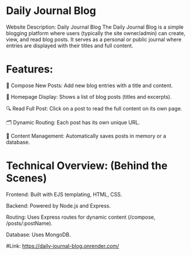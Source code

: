 # Daily Journal Blog
Website Description: Daily Journal Blog
The Daily Journal Blog is a simple blogging platform where users (typically the site owner/admin) can create, view, and read blog posts. It serves as a personal or public journal where entries are displayed with their titles and full content.

# Features:
📝 Compose New Posts: Add new blog entries with a title and content.

📃 Homepage Display: Shows a list of blog posts (titles and excerpts).

🔍 Read Full Post: Click on a post to read the full content on its own page.

🗂️ Dynamic Routing: Each post has its own unique URL.

🧠 Content Management: Automatically saves posts in memory or a database.

#  Technical Overview: (Behind the Scenes)

Frontend: Built with EJS templating, HTML, CSS.

Backend: Powered by Node.js and Express.

Routing: Uses Express routes for dynamic content (/compose, /posts/:postName).

Database: Uses MongoDB.

#Link: https://daily-journal-blog.onrender.com/






